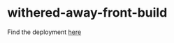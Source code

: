 # withered-away-front-build

Find the deployment [here](https://withered-away-front-build.onrender.com/)

